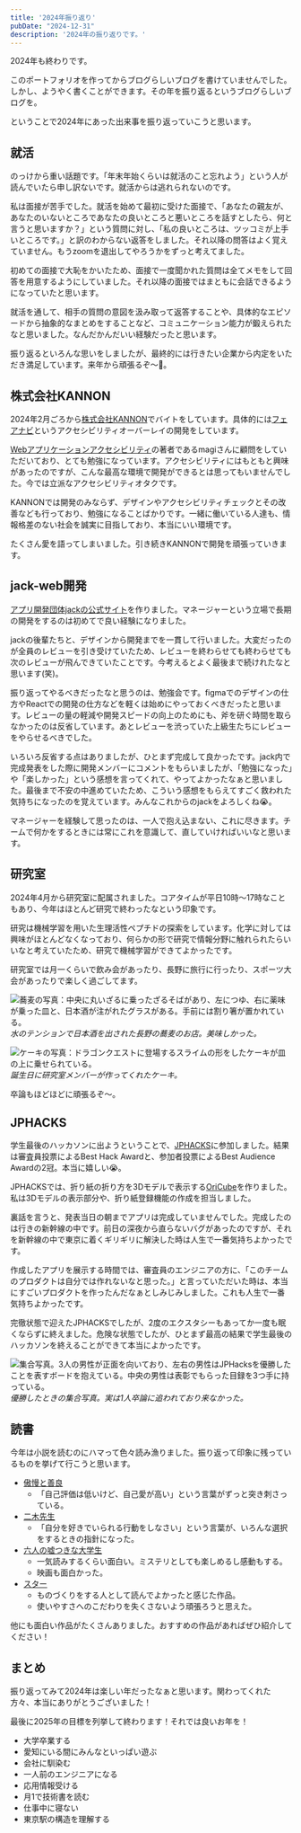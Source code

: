 ```yaml
---
title: '2024年振り返り'
pubDate: "2024-12-31"
description: '2024年の振り返りです。'
---
```


2024年も終わりです。

このポートフォリオを作ってからブログらしいブログを書けていませんでした。しかし、ようやく書くことができます。その年を振り返るというブログらしいブログを。

ということで2024年にあった出来事を振り返っていこうと思います。

## 就活

のっけから重い話題です。「年末年始くらいは就活のこと忘れよう」という人が読んでいたら申し訳ないです。就活からは逃れられないのです。

私は面接が苦手でした。就活を始めて最初に受けた面接で、「あなたの親友が、あなたのいないところであなたの良いところと悪いところを話すとしたら、何と言うと思いますか？」という質問に対し、「私の良いところは、ツッコミが上手いところです。」と訳のわからない返答をしました。それ以降の問答はよく覚えていません。もうzoomを退出してやろうかをずっと考えてました。

初めての面接で大恥をかいたため、面接で一度聞かれた質問は全てメモをして回答を用意するようにしていました。それ以降の面接ではまともに会話できるようになっていたと思います。

就活を通して、相手の質問の意図を汲み取って返答することや、具体的なエピソードから抽象的なまとめをすることなど、コミュニケーション能力が鍛えられたなと思いました。なんだかんだいい経験だったと思います。

振り返るといろんな思いをしましたが、最終的には行きたい企業から内定をいただき満足しています。来年から頑張るぞ〜💪。

## 株式会社KANNON

2024年2月ごろから[株式会社KANNON](https://kan-non.jp/)でバイトをしています。具体的には[フェアナビ](https://fairnavi.com/)というアクセシビリティオーバーレイの開発をしています。

[Webアプリケーションアクセシビリティ](https://webapp-a11y.com/)の著者であるmagiさんに顧問をしていただいており、とても勉強になっています。アクセシビリティにはもともと興味があったのですが、こんな最高な環境で開発ができるとは思ってもいませんでした。今では立派なアクセシビリティオタクです。

KANNONでは開発のみならず、デザインやアクセシビリティチェックとその改善なども行っており、勉強になることばかりです。一緒に働いている人達も、情報格差のない社会を誠実に目指しており、本当にいい環境です。

たくさん愛を語ってしまいました。引き続きKANNONで開発を頑張っていきます。

## jack-web開発

[アプリ開発団体jackの公式サイト](https://www.jackapp.jp/)を作りました。マネージャーという立場で長期の開発をするのは初めてで良い経験になりました。

jackの後輩たちと、デザインから開発までを一貫して行いました。大変だったのが全員のレビューを引き受けていたため、レビューを終わらせても終わらせても次のレビューが飛んできていたことです。今考えるとよく最後まで続けれたなと思います(笑)。

振り返ってやるべきだったなと思うのは、勉強会です。figmaでのデザインの仕方やReactでの開発の仕方などを軽くは始めにやっておくべきだったと思います。レビューの量の軽減や開発スピードの向上のためにも、斧を研ぐ時間を取らなかったのは反省しています。あとレビューを渋っていた上級生たちにレビューをやらせるべきでした。

いろいろ反省する点はありましたが、ひとまず完成して良かったです。jack内で完成発表をした際に開発メンバーにコメントをもらいましたが、「勉強になった」や「楽しかった」という感想を言ってくれて、やってよかったなぁと思いました。最後まで不安の中進めていたため、こういう感想をもらえてすごく救われた気持ちになったのを覚えています。みんなこれからのjackをよろしくね😭。

マネージャーを経験して思ったのは、一人で抱え込まない、これに尽きます。チームで何かをするときには常にこれを意識して、直していければいいなと思います。

## 研究室

2024年4月から研究室に配属されました。コアタイムが平日10時〜17時なこともあり、今年はほとんど研究で終わったなという印象です。

研究は機械学習を用いた生理活性ペプチドの探索をしています。化学に対しては興味がほとんどなくなっており、何らかの形で研究で情報分野に触れられたらいいなと考えていたため、研究で機械学習ができてよかったです。

研究室では月一くらいで飲み会があったり、長野に旅行に行ったり、スポーツ大会があったりで楽しく過ごしてます。

![蕎麦の写真：中央に丸いざるに乗ったざるそばがあり、左につゆ、右に薬味が乗った皿と、日本酒が注がれたグラスがある。手前には割り箸が置かれている。](./assets/2024/nagano-soba.png)*水のテンションで日本酒を出された長野の蕎麦のお店。美味しかった。*

![ケーキの写真：ドラゴンクエストに登場するスライムの形をしたケーキが皿の上に乗せられている。](./assets/2024/cake.png)*誕生日に研究室メンバーが作ってくれたケーキ。*

卒論もほどほどに頑張るぞ〜。

## JPHACKS

学生最後のハッカソンに出ようということで、[JPHACKS](https://jphacks.com/)に参加しました。結果は審査員投票によるBest Hack Awardと、参加者投票によるBest Audience Awardの2冠。本当に嬉しい😭。

JPHACKSでは、折り紙の折り方を3Dモデルで表示する[OriCube](https://oricube.vercel.app/)を作りました。私は3Dモデルの表示部分や、折り紙登録機能の作成を担当しました。

裏話を言うと、発表当日の朝までアプリは完成していませんでした。完成したのは行きの新幹線の中です。前日の深夜から直らないバグがあったのですが、それを新幹線の中で東京に着くギリギリに解決した時は人生で一番気持ちよかったです。

作成したアプリを展示する時間では、審査員のエンジニアの方に、「このチームのプロダクトは自分では作れないなと思った。」と言っていただいた時は、本当にすごいプロダクトを作ったんだなぁとしみじみしました。これも人生で一番気持ちよかったです。

完徹状態で迎えたJPHACKSでしたが、2度のエクスタシーもあってか一度も眠くならずに終えました。危険な状態でしたが、ひとまず最高の結果で学生最後のハッカソンを終えることができて本当によかったです。

![集合写真。3人の男性が正面を向いており、左右の男性はJPHacksを優勝したことを表すボードを抱えている。中央の男性は表彰でもらった目録を3つ手に持っている。](/public/jphacks-gather.jpg)*優勝したときの集合写真。実は1人卒論に追われており来なかった。*

## 読書

今年は小説を読むのにハマって色々読み漁りました。振り返って印象に残っているものを挙げて行こうと思います。

- [傲慢と善良](https://www.amazon.co.jp/%E5%82%B2%E6%85%A2%E3%81%A8%E5%96%84%E8%89%AF-%E6%9C%9D%E6%97%A5%E6%96%87%E5%BA%AB-%E8%BE%BB%E6%9D%91-%E6%B7%B1%E6%9C%88/dp/4022650591)
  - 「自己評価は低いけど、自己愛が高い」という言葉がずっと突き刺さっている。
- [二木先生](https://www.amazon.co.jp/%E4%BA%8C%E6%9C%A8%E5%85%88%E7%94%9F-%E3%83%9D%E3%83%97%E3%83%A9%E6%96%87%E5%BA%AB-17-1-%E5%A4%8F%E6%9C%A8-%E5%BF%97%E6%9C%8B/dp/4591174867)
  - 「自分を好きでいられる行動をしなさい」という言葉が、いろんな選択をするときの指針になった。
- [六人の嘘つきな大学生](https://www.amazon.co.jp/%E5%85%AD%E4%BA%BA%E3%81%AE%E5%98%98%E3%81%A4%E3%81%8D%E3%81%AA%E5%A4%A7%E5%AD%A6%E7%94%9F-%E6%B5%85%E5%80%89-%E7%A7%8B%E6%88%90/dp/4041098793)
  - 一気読みするくらい面白い。ミステリとしても楽しめるし感動もする。
  - 映画も面白かった。
- [スター](https://publications.asahi.com/feature/star/)
  - ものづくりをする人として読んでよかったと感じた作品。
  - 使いやすさへのこだわりを失くさないよう頑張ろうと思えた。

他にも面白い作品がたくさんありました。おすすめの作品があればぜひ紹介してください！

## まとめ

振り返ってみて2024年は楽しい年だったなぁと思います。関わってくれた方々、本当にありがとうございました！

最後に2025年の目標を列挙して終わります！それでは良いお年を！

- 大学卒業する
- 愛知にいる間にみんなといっぱい遊ぶ
- 会社に馴染む
- 一人前のエンジニアになる
- 応用情報受ける
- 月1で技術書を読む
- 仕事中に寝ない
- 東京駅の構造を理解する

